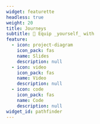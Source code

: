 ```yaml
---
widget: featurette
headless: true
weight: 20
title: Journeys
subtitle: 🌟 Equip _yourself_ with
feature:
  - icon: project-diagram
    icon_pack: fas
    name: Slides
    description: null
  - icon: video
    icon_pack: fas
    name: Video
    description: null
  - icon: code
    icon_pack: fas
    name: Code
    description: null
widget_id: pathfinder
---
```

